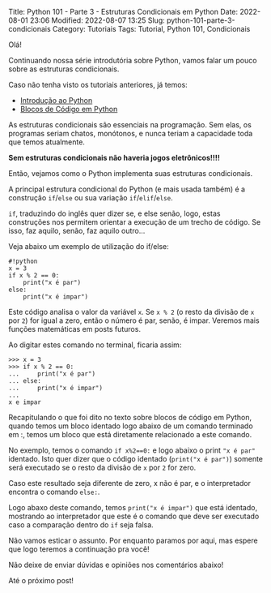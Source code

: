Title: Python 101 - Parte 3 - Estruturas Condicionais em Python
Date: 2022-08-01 23:06
Modified: 2022-08-07 13:25
Slug: python-101-parte-3-condicionais
Category: Tutoriais
Tags: Tutorial, Python 101, Condicionais

Olá!

Continuando nossa série introdutória sobre Python, vamos falar um pouco sobre as estruturas condicionais.

Caso não tenha visto os tutoriais anteriores, já temos:

* [Introdução ao Python]({filename}/Tutoriais/python101.md)
* [Blocos de Código em Python]({filename}/Tutoriais/python101.2.md)

As estruturas condicionais são essenciais na programação. Sem elas, os programas seriam chatos, monótonos, e nunca teriam a capacidade toda que temos atualmente.

__Sem estruturas condicionais não haveria jogos eletrônicos!!!!__

Então, vejamos como o Python implementa suas estruturas condicionais.

A principal estrutura condicional do Python (e mais usada também) é a construção `if`/`else` ou sua variação `if`/`elif`/`else`.

`if`, traduzindo do inglês quer dizer se, e else senão, logo, estas construções nos permitem orientar a execução de um trecho de código. Se isso, faz aquilo, senão, faz aquilo outro...

Veja abaixo um exemplo de utilização do if/else:

    #!python
    x = 3
    if x % 2 == 0:
        print("x é par")
    else:
        print("x é impar")

Este código analisa o valor da variável `x`. Se `x % 2` (o resto da divisão de `x` por `2`) for igual a zero, então o número é par, senão, é impar. Veremos mais funções matemáticas em posts futuros.

Ao digitar estes comando no terminal, ficaria assim:

    >>> x = 3
    >>> if x % 2 == 0:
    ...     print("x é par")
    ... else:
    ...     print("x é impar") 
    ...
    x e impar 

Recapitulando o que foi dito no texto sobre blocos de código em Python, quando temos um bloco identado logo abaixo de um comando terminado em :, temos um bloco que está diretamente relacionado a este comando.

No exemplo, temos o comando `if x%2==0:` e logo abaixo o print `"x é par"` identado. Isto quer dizer que o código identado (`print("x é par")`) somente será executado se o resto da divisão de `x` por `2` for zero.

Caso este resultado seja diferente de zero, x não é par, e o interpretador encontra o comando `else:`.

Logo abaxo deste comando, temos `print("x é impar")` que está identado, mostrando ao interpretador que este é o comando que deve ser executado caso a comparação dentro do `if` seja falsa.

Não vamos esticar o assunto. Por enquanto paramos por aqui, mas espere que logo teremos a continuação pra você!

Não deixe de enviar dúvidas e opiniões nos comentários abaixo!

Até o próximo post!